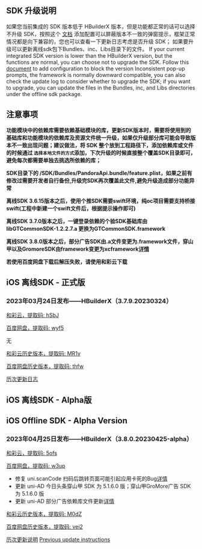 ## SDK 升级说明
如果您当前集成的 SDK 版本低于 HBuilderX 版本，但是功能都正常的话可以选择不升级 SDK，按照这个 [文档](https://ask.dcloud.net.cn/article/35627) 添加配置可以屏蔽版本不一致的弹窗提示，框架正常情况都是向下兼容的，您也可以查看一下更新日志考虑是否升级 SDK； 如果要升级可以更新离线sdk包下Bundles、inc、Libs目录下的文件。
If your current integrated SDK version is lower than the HBuilderX version, but the functions are normal, you can choose not to upgrade the SDK. Follow this [document](https://ask.dcloud.net.cn/article/35627) to add configuration to block the version Inconsistent pop-up prompts, the framework is normally downward compatible, you can also check the update log to consider whether to upgrade the SDK; if you want to upgrade, you can update the files in the Bundles, inc, and Libs directories under the offline sdk package.

## 注意事项
**功能模块中的依赖库需要依赖基础模块的库，更新SDK版本时，需要将使用到的基础库和功能模块的依赖库及资源文件统一升级，如果仅升级部分库可能会导致版本不一致出现问题；建议做法，将 SDK 整个放到工程路径下，添加依赖库或文件的时候通过 `选择本地文件的方式`添加，下次升级的时候直接整个覆盖SDK目录即可，避免每次都需要单独去挑选所依赖的库；**

**SDK目录下的 /SDK/Bundles/PandoraApi.bundle/feature.plist，如果之前有修改过需要开发者自行备份,升级完SDK再次覆盖此文件,避免升级造成部分功能异常**

**离线SDK 3.6.15版本之后，使用个推SDK需要swift环境，纯oc项目需要支持桥接swift(工程中新建一个swift文件后，根据提示操作即可)**

**离线SDK 3.7.0版本之后，一键登录依赖的个验SDK基础库由libGTCommonSDK-1.2.2.7.a 更换为GTCommonSDK.framework**

**离线SDK 3.8.0版本之后，部分广告SDK由.a文件变更为.framework文件，穿山甲以及GromoreSDK由framework变更为xcframework[详情](https://nativesupport.dcloud.net.cn/AppDocs/usemodule/iOSModuleConfig/uniad.html)**

**若使用百度网盘下载后解压失败，请使用和彩云下载**


## iOS 离线SDK - 正式版

### 2023年03月24日发布——HBuilderX（3.7.9.20230324） 

[和彩云，提取码: hSbJ](https://caiyun.139.com/m/i?115Comk3tpPRh) 

[百度网盘，提取码: wyf5](https://pan.baidu.com/s/1jNb8U1h_WH7vQ84mzLXfjA?pwd=wyf5)

无

[和彩云历史版本，提取码: MR1v](https://caiyun.139.com/m/i?115ComkHxp9WR) 

[百度网盘历史版本，提取码: thfw](https://pan.baidu.com/s/1b80maw-HvokYzX4Bc_winA?pwd=thfw)

[历次更新日志](AppDocs/download/update_history_iOS_release.md)


## iOS 离线SDK - Alpha版
## iOS Offline SDK - Alpha Version

### 2023年04月25日发布——HBuilderX（3.8.0.20230425-alpha）

[和彩云，提取码: 5ofs](https://caiyun.139.com/m/i?115Cnr50YIPtA)

[百度网盘，提取码: w3up](https://pan.baidu.com/s/1WNh9QiF9m41tkE50lH2EUw?pwd=w3up)

+ 修复 uni.scanCode 扫码后跳转页面可能引起应用卡死的Bug[详情](https://ask.dcloud.net.cn/question/160090)
+ 更新 uni-AD 今日头条穿山甲 SDK 为 5.1.6.0 版；穿山甲GroMore广告 SDK 为 5.1.6.0 版
+ 更新 uni-AD 部分广告依赖库文件更新[详情](https://nativesupport.dcloud.net.cn/AppDocs/usemodule/iOSModuleConfig/uniad.html)

[和彩云历史版本，提取码: M0dZ](https://caiyun.139.com/m/i?115CepZ7m2JBv) 

[百度网盘历史版本，提取码: vei2](https://pan.baidu.com/s/1Jl9C2zaL0uuRoMMV_jEUzw?pwd=vei2)

[历次更新说明](AppDocs/download/update_history_iOS_alpha.md)
[Previous update instructions](AppDocs/download/update_history_iOS_alpha.md)
